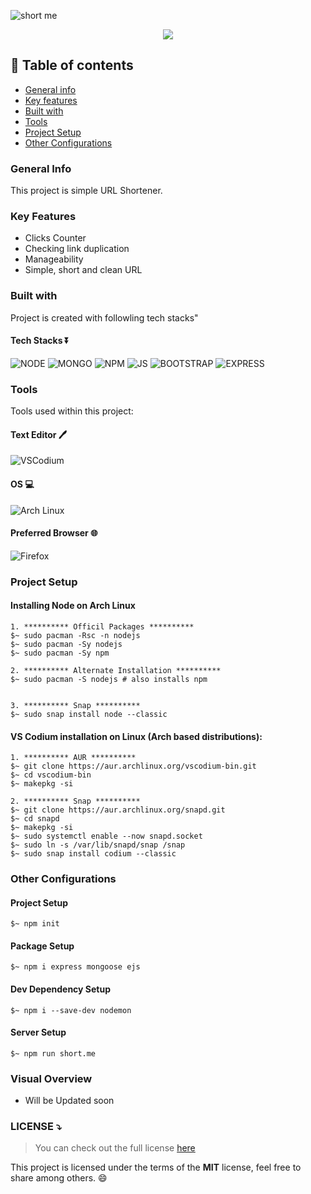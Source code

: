 ![short me](https://user-images.githubusercontent.com/48232101/133231947-0b306663-a25e-45a4-89e6-a708e67f4ac1.gif)


<p align='center'>
  <img src='https://img.shields.io/github/repo-size/3ncrypt3db0t/short.me?color=green&style=for-the-badge'>
</p>

## 📝 Table of contents 
* [General info](#general-info)
* [Key features](#key-features)
* [Built with](#built-with)
* [Tools](#tools)
* [Project Setup](#project-setup)
* [Other Configurations](#other-configurations)

### General Info
This project is simple URL Shortener.

### Key Features
* Clicks Counter 
* Checking link duplication
* Manageability 
* Simple, short and clean URL 

### Built with 
Project is created with followling tech stacks"
#### Tech Stacks ⏬
![NODE](https://img.shields.io/badge/Node.js-339933?style=for-the-badge&logo=nodedotjs&logoColor=white)
![MONGO](https://img.shields.io/badge/MongoDB-4EA94B?style=for-the-badge&logo=mongodb&logoColor=white)
![NPM](https://img.shields.io/badge/npm-CB3837?style=for-the-badge&logo=npm&logoColor=white)
![JS](https://img.shields.io/badge/JavaScript-323330?style=for-the-badge&logo=javascript&logoColor=F7DF1E)
![BOOTSTRAP](https://img.shields.io/badge/Bootstrap-563D7C?style=for-the-badge&logo=bootstrap&logoColor=white)
![EXPRESS](https://img.shields.io/badge/Express.js-000000?style=for-the-badge&logo=express&logoColor=white)

### Tools 
Tools used within this project:
#### Text Editor 🖊️
![VSCodium](https://img.shields.io/badge/VSCodium-0078D4?style=for-the-badge&logo=visual%20studio%20code&logoColor=white)
#### OS 💻
![Arch Linux](https://img.shields.io/badge/Arch_Linux-1793D1?style=for-the-badge&logo=arch-linux&logoColor=white)
#### Preferred Browser 🌐
![Firefox](https://img.shields.io/badge/Firefox-E34F26?style=for-the-badge&logo=firefox&logoColor=white)

### Project Setup 

#### Installing Node on Arch Linux 
```
1. ********** Officil Packages **********
$~ sudo pacman -Rsc -n nodejs
$~ sudo pacman -Sy nodejs
$~ sudo pacman -Sy npm

2. ********** Alternate Installation **********
$~ sudo pacman -S nodejs # also installs npm


3. ********** Snap **********
$~ sudo snap install node --classic
```

#### VS Codium installation on Linux (Arch based distributions):
```
1. ********** AUR **********  
$~ git clone https://aur.archlinux.org/vscodium-bin.git
$~ cd vscodium-bin
$~ makepkg -si

2. ********** Snap ********** 
$~ git clone https://aur.archlinux.org/snapd.git
$~ cd snapd
$~ makepkg -si
$~ sudo systemctl enable --now snapd.socket
$~ sudo ln -s /var/lib/snapd/snap /snap
$~ sudo snap install codium --classic
```

### Other Configurations

#### Project Setup 
```
$~ npm init
```

#### Package Setup 
```
$~ npm i express mongoose ejs
```

#### Dev Dependency Setup 
```
$~ npm i --save-dev nodemon
```

#### Server Setup 
```
$~ npm run short.me
```

### Visual Overview 
- Will be Updated soon


### LICENSE ⤵️
>You can check out the full license [here](https://github.com/3ncrypt3db0t/short.me/blob/main/LICENSE)

This project is licensed under the terms of the **MIT** license, feel free to share among others. 😄
